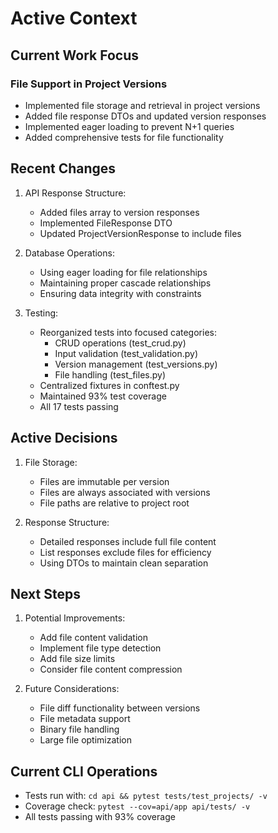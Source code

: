 # Active Context

## Current Work Focus

### File Support in Project Versions
- Implemented file storage and retrieval in project versions
- Added file response DTOs and updated version responses
- Implemented eager loading to prevent N+1 queries
- Added comprehensive tests for file functionality

## Recent Changes

1. API Response Structure:
   - Added files array to version responses
   - Implemented FileResponse DTO
   - Updated ProjectVersionResponse to include files

2. Database Operations:
   - Using eager loading for file relationships
   - Maintaining proper cascade relationships
   - Ensuring data integrity with constraints

3. Testing:
   - Reorganized tests into focused categories:
     * CRUD operations (test_crud.py)
     * Input validation (test_validation.py)
     * Version management (test_versions.py)
     * File handling (test_files.py)
   - Centralized fixtures in conftest.py
   - Maintained 93% test coverage
   - All 17 tests passing

## Active Decisions

1. File Storage:
   - Files are immutable per version
   - Files are always associated with versions
   - File paths are relative to project root

2. Response Structure:
   - Detailed responses include full file content
   - List responses exclude files for efficiency
   - Using DTOs to maintain clean separation

## Next Steps

1. Potential Improvements:
   - Add file content validation
   - Implement file type detection
   - Add file size limits
   - Consider file content compression

2. Future Considerations:
   - File diff functionality between versions
   - File metadata support
   - Binary file handling
   - Large file optimization

## Current CLI Operations
- Tests run with: `cd api && pytest tests/test_projects/ -v`
- Coverage check: `pytest --cov=api/app api/tests/ -v`
- All tests passing with 93% coverage
